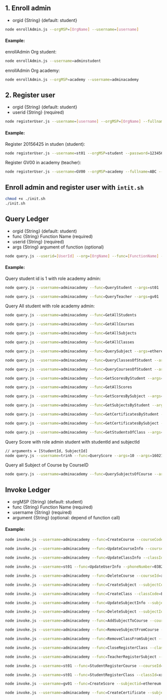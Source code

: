 ## 1. Enroll admin

- orgid {String} (default: student}

```bash
node enrollAdmin.js --orgMSP=[OrgName] --username=[username]
```

#### Example:

enrollAdmin Org student:

```bash
node enrollAdmin.js --username=adminstudent
```

enrollAdmin Org academy:

```bash
node enrollAdmin.js --orgMSP=academy --username=adminacademy
```

## 2. Register user

- orgid {String} (default: student}
- userid {String} (required)

```bash
node registerUser.js --username=[username] --orgMSP=[OrgName] --fullname=[Fullname]
```

#### Example:

Register 20156425 in studen (student):

```bash
node registerUser.js --username=st01 --orgMSP=student --password=123456 --fullname=TrinhVanTan
```

Register GV00 in academy (teacher):

```bash
node registerUser.js --username=GV00 --orgMSP=academy --fullname=ABC --password=123456
```

## Enroll admin and register user with `intit.sh`

```bash
chmod +x ./init.sh
./init.sh
```

## Query Ledger

- orgid {String} (default: student)
- func {String} Function Name (required)
- userid {String} (required)
- args {String} argument of function (optional)

```bash
node query.js --userid=[UserId] --org=[OrgName] --func=[FunctionName] --args=[Argument]
```

#### Example:

Query student id is 1 with role academy admin:

```bash
node query.js --username=adminacademy --func=QueryStudent --args=st01
```

```bash
node query.js --username=adminacademy --func=QueryTeacher --args=gv01
```

Query All student with role academy admin:

```bash
node query.js --username=adminacademy --func=GetAllStudents
```

```bash
node query.js --username=adminacademy --func=GetAllCourses
```

```bash
node query.js --username=adminacademy --func=GetAllSubjects
```

```bash
node query.js --username=adminacademy --func=GetAllClasses
```

```bash
node query.js --username=adminacademy --func=QuerySubject --args=ethereum
```

```bash
node query.js --username=adminacademy --func=QueryClassesOfStudent --args="St01"
```

```bash
node query.js --username=adminacademy --func=QueryCoursesOfStudent --args="St01"
```

```bash
node query.js --username=adminacademy --func=GetScoresByStudent --args=st01
```

```bash
node query.js --username=adminacademy --func=GetAllScores
```

```bash
node query.js --username=adminacademy --func=GetScoresBySubject --args=ethereum
```

```bash
node query.js --username=adminacademy --func=GetSubjectsByStudent --args=st01
```

```bash
node query.js --username=adminacademy --func=GetCertificatesByStudent --args=st01
```

```bash
node query.js --username=adminacademy --func=GetCertificatesBySubject --args=ethereum
```

```bash
node query.js --username=adminacademy --func=GetStudentsOfClass --args=classId
```

Query Score with role admin student with studentId and subjectId

```bash
// arguments = [StudentId, SubjectId]
node query.js --username=trinh --func=QueryScore --args=10 --args=160212
```

Query all Subject of Course by CourseID

```bash
node query.js --username=adminacademy --func=QuerySubjectsOfCourse --args=xxx
```

## Invoke Ledger

- orgMSP {String} (default: student)
- func {String} Function Name (required)
- username {String} (required)
- argument {String} (optional: depend of function call)

#### Example:

```bash
node invoke.js --username=adminacademy --func=CreateCourse --courseCode=BC01 --courseName=Blockchain --description=Blockchain --shortDescription=Blockchain
```

```bash
node invoke.js --username=adminacademy --func=UpdateCourseInfo --courseId=xxxx  --courseCode=BC01 --courseName=Blockchain --description=Blockchain --shortDescription=Blockchain
```

```bash
node invoke.js --username=adminacademy --func=UpdateClassInfo --classId=xxx --classCode=Fabric101 --room=F13 --time="11:45" --shortDescription=Hyperledger --description="Sun Research Blockchai help you can develop Dapp on Hyperledger Fabric" --capacity=99
```

```bash
node invoke.js --username=st01 --func=UpdateUserInfo --phoneNumber=0382794668  --email=BC01 --address=KienGiang --fullName=TrinhVanTan
```

```bash
node invoke.js --username=adminacademy --func=DeleteCourse --courseId=xxxx
```

```bash
node invoke.js --username=adminacademy --func=CreateSubject --subjectCode=ET01 --subjectName=Ethereum --shortDescription=Ethereum --description=Ethereum
```

```bash
node invoke.js --username=adminacademy --func=CreateClass --classCode=ETH101 --room=F13 --time="11:00" --startDate=abc --endDate=abc --repeat=Weekly --shortDescription=Ethereum --description="Teacher: Do Trung Kien" --subjectId="abc-def" --capacity=100
```

```bash
node invoke.js --username=adminacademy --func=UpdateSubjectInfo --subjectId=xxxx  --subjectCode=BC01 --subjectName=Blockchain --description=Blockchain --shortDescription=Blockchain0001
```

```bash
node invoke.js --username=adminacademy --func=DeleteSubject --subjectId=xxxx
```

```bash
node invoke.js --username=adminacademy --func=AddSubjectToCourse --courseId=xxxx --subjectId=xxxx
```

```bash
node invoke.js --username=adminacademy --func=RemoveSubjectFromCourse --courseId=xxxx --subjectId=xxxx
```

```bash
node invoke.js --username=adminacademy --func=RemoveClassFromSubject --subjectId=xxxx --classId=xxxx
```

```bash
node invoke.js --username=adminacademy --func=CloseRegisterClass --classId=xxxx
```

```bash
node invoke.js --username=adminacademy --func=TeacherRegisterSubject --subjectid=ethereum --teacher=gv01
```

```bash
node invoke.js --username=st01 --func=StudentRegisterCourse --courseId=xxxx
```

```bash
node invoke.js --username=st01 --func=StudentRegisterClass --classId=xxxx
```

```bash
node invoke.js --username=gv01 --func=CreateScore --subjectid=ethereum --student=st01 --score=10
```

```bash
node invoke.js --username=adminacademy --func=CreateCertificate --subjectid=ethereum --student=st01
```
